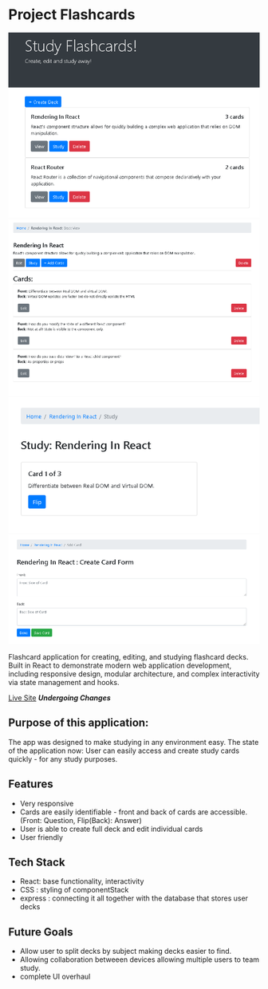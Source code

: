 # Project Flashcards

![SS1](https://raw.githubusercontent.com/lawgamble/FlashCards2/main/screenshots/flash_dash.PNG)
![SS2](https://raw.githubusercontent.com/lawgamble/FlashCards2/main/screenshots/deck_view.PNG)
![SS3](https://raw.githubusercontent.com/lawgamble/FlashCards2/main/screenshots/study_card.PNG)
![SS4](https://raw.githubusercontent.com/lawgamble/FlashCards2/main/screenshots/add_card.PNG)

Flashcard application for creating, editing, and studying flashcard decks. Built in React to demonstrate modern web application development, including responsive design, modular architecture, and complex interactivity via state management and hooks.

[Live Site](https://project-flashcards-qualified-1-opal.vercel.app/) ***Undergoing Changes***

## Purpose of this application:
The app was designed to  make studying in any environment easy. The state of the application now: User can easily access and create study cards quickly - for any study purposes. 

## Features
* Very responsive
* Cards are easily identifiable - front and back of cards are accessible. (Front: Question, Flip(Back): Answer)
* User is able to create full deck and edit individual cards
* User friendly

## Tech Stack
* React: base functionality, interactivity
* CSS : styling of componentStack
* express : connecting it all together with the database that stores user decks

## Future Goals
* Allow user to split decks by subject making decks easier to find.
* Allowing collaboration betweeen devices allowing multiple users to team study.
* complete UI overhaul